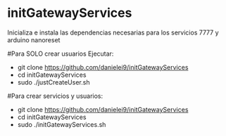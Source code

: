 # initGatewayServices
Inicializa e instala las dependencias necesarias para los servicios 7777 y arduino nanoreset

#Para SOLO crear usuarios
Ejecutar:
- git clone https://github.com/danielei9/initGatewayServices
- cd initGatewayServices
- sudo ./justCreateUser.sh

#Para crear servicios y usuarios:
- git clone https://github.com/danielei9/initGatewayServices
- cd initGatewayServices
- sudo ./initGatewayServices.sh
